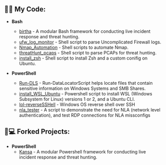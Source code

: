 <h2>👨‍💻 My Code:</h2>

- <b>Bash</b>
  - [birtha](https://github.com/ArronJablonowski/birtha) - A modular Bash framework for conducting live incident response and threat hunting.  
  - [ufw_log_monitor](https://github.com/ArronJablonowski/ufw_log_monitor) - Shell script to parse Uncomplicated Firewall logs. 
  - [Nmap_Automation](https://github.com/ArronJablonowski/Nmap_Automation) - Shell scripts to automate Nmap. 
  - [threatHunt_pcaps](https://github.com/ArronJablonowski/threatHunt_pcaps) - Shell script to parse PCAPs for threat hunting.
  - [install_zsh](https://github.com/ArronJablonowski/install_zsh) - Shell script to install Zsh and a custom conifig on Ubuntu.  


- <b>PowerShell</b> 
  - [Run-DLS](https://github.com/ArronJablonowski/Run-DLS) - Run-DataLocatorScript helps locate files that contain sensitive information on Windows Systems and SMB Shares.    
  - [install_WSL_Ubuntu](https://github.com/ArronJablonowski/install_WSL_Ubuntu) - Powershell script to install WSL (Windows Subsystem for Linux) versions 1 or 2, and a Ubuntu CLI.  
  - [lol-reverseSSHell](https://github.com/ArronJablonowski/lol-reverseSSHell) - Windows OS reverse shell over SSH
  - [nla_tester](https://github.com/ArronJablonowski/nla_tester) - A script to demonstrate the need for NLA (network level authentication), and test RDP connections for NLA missconfigs  
  
<h2>🍴💻 Forked Projects:</h2>

- <b>PowerShell</b>
  - [Kansa](https://github.com/ArronJablonowski/Kansa) - A modular Powershell framework for conducting live incident response and threat hunting.
  
<!--
**ArronJablonowski/ArronJablonowski** is a ✨ _special_ ✨ repository because its `README.md` (this file) appears on your GitHub profile.

Here are some ideas to get you started:

- 🔭 I’m currently working on ...
- 🌱 I’m currently learning ...
- 💬 Ask me about ...
- 📫 How to reach me: ...
- 👯 🤔 😄 ⚡ ☕
### Hi there 👋
-->
